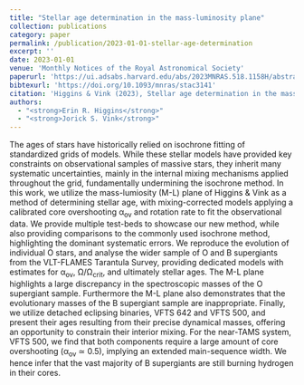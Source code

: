 ```yaml
---
title: "Stellar age determination in the mass-luminosity plane"
collection: publications
category: paper
permalink: /publication/2023-01-01-stellar-age-determination
excerpt: ''
date: 2023-01-01
venue: 'Monthly Notices of the Royal Astronomical Society'
paperurl: 'https://ui.adsabs.harvard.edu/abs/2023MNRAS.518.1158H/abstract'
bibtexurl: 'https://doi.org/10.1093/mnras/stac3141'
citation: 'Higgins & Vink (2023), Stellar age determination in the mass-luminosity plane, MNRAS'
authors:
  - "<strong>Erin R. Higgins</strong>"
  - "<strong>Jorick S. Vink</strong>"
---
```

The ages of stars have historically relied on isochrone fitting of standardized grids of models. While these stellar models have provided key constraints on observational samples of massive stars, they inherit many systematic uncertainties, mainly in the internal mixing mechanisms applied throughout the grid, fundamentally undermining the isochrone method. In this work, we utilize the mass-lumiosity (M-L) plane of Higgins &amp; Vink as a method of determining stellar age, with mixing-corrected models applying a calibrated core overshooting α<SUB>ov</SUB> and rotation rate to fit the observational data. We provide multiple test-beds to showcase our new method, while also providing comparisons to the commonly used isochrone method, highlighting the dominant systematic errors. We reproduce the evolution of individual O stars, and analyse the wider sample of O and B supergiants from the VLT-FLAMES Tarantula Survey, providing dedicated models with estimates for α<SUB>ov</SUB>, Ω/Ω<SUB>crit</SUB>, and ultimately stellar ages. The M-L plane highlights a large discrepancy in the spectroscopic masses of the O supergiant sample. Furthermore the M-L plane also demonstrates that the evolutionary masses of the B supergiant sample are inappropriate. Finally, we utilize detached eclipsing binaries, VFTS 642 and VFTS 500, and present their ages resulting from their precise dynamical masses, offering an opportunity to constrain their interior mixing. For the near-TAMS system, VFTS 500, we find that both components require a large amount of core overshooting (α<SUB>ov</SUB> ≃ 0.5), implying an extended main-sequence width. We hence infer that the vast majority of B supergiants are still burning hydrogen in their cores.
